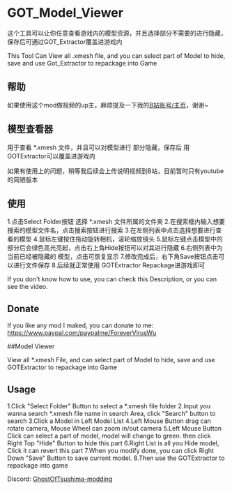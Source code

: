 # GOT_Model_Viewer
这个工具可以让你任意查看游戏内的模型资源，并且选择部分不需要的进行隐藏，保存后可通过GOT_Extractor覆盖进游戏内

This Tool Can View all .xmesh file, and you can select part of Model to hide, save and use Got_Extractor to repackage into Game

## 帮助
如果使用这个mod做视频的up主，麻烦提及一下我的[B站账号/主页](https://space.bilibili.com/8729996)，谢谢~

## 模型查看器

用于查看 *.xmesh 文件，并且可以对模型进行 部分隐藏，保存后 用GOTExtractor可以覆盖进游戏内

如果有使用上的问题，稍等我后续会上传说明视频到B站，目前暂时只有youtube的简陋版本

## 使用

1.点击Select Folder按钮 选择 *.xmesh 文件所属的文件夹
2.在搜索框内输入想要搜索的模型文件名，点击搜索按钮进行搜索
3.在左侧列表中点击选择想要进行查看的模型
4.鼠标左键按住拖动旋转相机，滚轮缩放镜头
5.鼠标左键点击模型中的部分后会绿色高光亮起，点击右上角Hide按钮可以对其进行隐藏
6.右侧列表中为当前已经被隐藏的 模型，点击可恢复显示
7.修改完成后，右下角Save按钮点击可以进行文件保存
8.后续就正常使用 GOTExtractor Repackage进游戏即可

If you don't know how to use, you can check this Description, or you can see the video.

## Donate

If you like any mod I maked, you can donate to me:
https://www.paypal.com/paypalme/ForeverVirusWu

##Model Viewer

View all *.xmesh File, and can select part of Model to hide, save and use GOTExtractor to repackage into Game

## Usage

1.Click "Select Folder" Button to select a *.xmesh file folder
2.Input you wanna search *.xmesh file name in search Area, click "Search" button to search
3.Click a Model in Left Model List
4.Left Mouse Button drag can rotate camera, Mouse Wheel can zoom in/out camera
5.Left Mouse Button Click can select a part of model, model will change to green.  then click Right Top "Hide" Button to hide this part
6.Right List is all you Hide model, Click it can revert this part
7.When you modify done, you can click Right Down "Save" Button to save current model.
8.Then use the GOTExtractor to repackage into game

Discord: [GhostOfTsushima-modding](https://discord.gg/jB8FCpYn)
